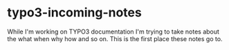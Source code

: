 typo3-incoming-notes
====================

While I'm working on TYPO3 documentation I'm trying to take notes about the what when why how and so on. This is the first place these notes go to.